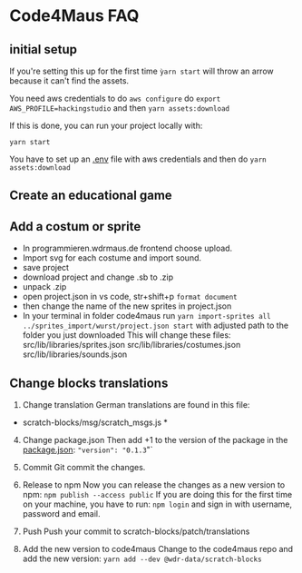 # Code4Maus FAQ

## initial setup

If you're setting this up for the first time `ỳarn start` will throw an arrow because it can't find the assets.

You need aws credentials to do
`aws configure`
do `export AWS_PROFILE=hackingstudio`
and then
`yarn assets:download`

 If this is done, you can run your project locally with:

`yarn start`


You have to set up an [.env](.env) file with aws credentials and then
do
`yarn assets:download`




## Create an educational game

## Add a costum or sprite

- In programmieren.wdrmaus.de frontend choose upload.
- Import svg for each costume and import sound.
- save project
- download project and change .sb to .zip
- unpack .zip
- open project.json in vs code, str+shift+p ```format document```
- then change the name of the new sprites in project.json
- In your terminal in folder code4maus run ```yarn import-sprites all ../sprites_import/wurst/project.json start``` with adjusted path to the folder you just downloaded
This will change these files:
src/lib/libraries/sprites.json
src/lib/libraries/costumes.json
src/lib/libraries/sounds.json

## Change blocks translations

1. Change translation
German translations are found in this file:
* scratch-blocks/msg/scratch_msgs.js *

4. Change package.json
Then add +1 to the version of the package in the [package.json](package.json):
`"version": "0.1.3`"`

5. Commit
Git commit the changes.

6. Release to npm
Now you can release the changes as a new version to npm:
`npm publish --access public`
If you are doing this for the first time on your machine, you have to run:
`npm login`
and sign in with username, password and email.

7. Push
Push your commit to scratch-blocks/patch/translations

7. Add the new version to code4maus
Change to the code4maus repo and add the new version:
`yarn add --dev @wdr-data/scratch-blocks`